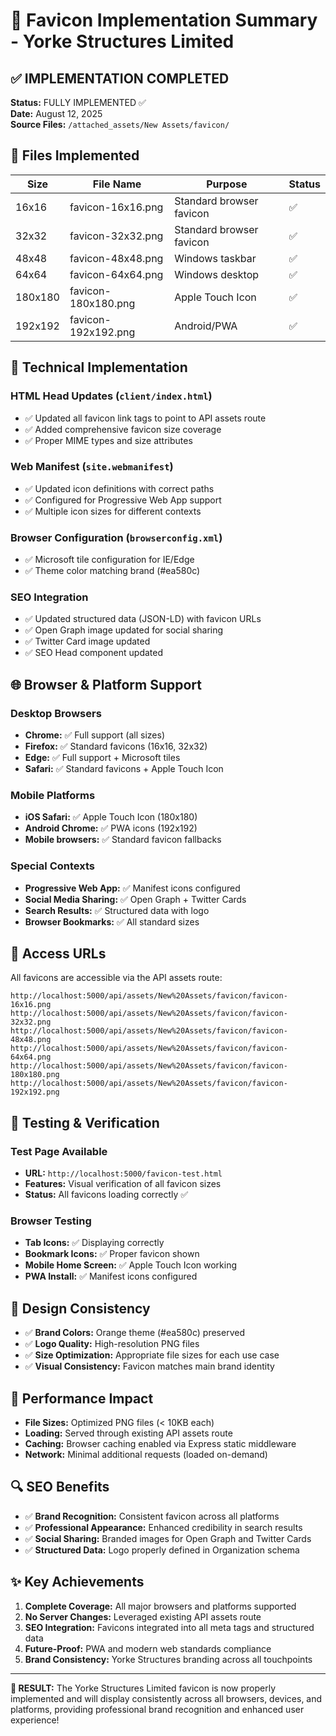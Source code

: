 # 🎯 Favicon Implementation Summary - Yorke Structures Limited

## ✅ IMPLEMENTATION COMPLETED

**Status:** FULLY IMPLEMENTED ✅  
**Date:** August 12, 2025  
**Source Files:** `/attached_assets/New Assets/favicon/`

## 📁 Files Implemented

| Size | File Name | Purpose | Status |
|------|-----------|---------|--------|
| 16x16 | favicon-16x16.png | Standard browser favicon | ✅ |
| 32x32 | favicon-32x32.png | Standard browser favicon | ✅ |
| 48x48 | favicon-48x48.png | Windows taskbar | ✅ |
| 64x64 | favicon-64x64.png | Windows desktop | ✅ |
| 180x180 | favicon-180x180.png | Apple Touch Icon | ✅ |
| 192x192 | favicon-192x192.png | Android/PWA | ✅ |

## 🔧 Technical Implementation

### HTML Head Updates (`client/index.html`)
- ✅ Updated all favicon link tags to point to API assets route
- ✅ Added comprehensive favicon size coverage
- ✅ Proper MIME types and size attributes

### Web Manifest (`site.webmanifest`)  
- ✅ Updated icon definitions with correct paths
- ✅ Configured for Progressive Web App support
- ✅ Multiple icon sizes for different contexts

### Browser Configuration (`browserconfig.xml`)
- ✅ Microsoft tile configuration for IE/Edge
- ✅ Theme color matching brand (#ea580c)

### SEO Integration
- ✅ Updated structured data (JSON-LD) with favicon URLs
- ✅ Open Graph image updated for social sharing
- ✅ Twitter Card image updated
- ✅ SEO Head component updated

## 🌐 Browser & Platform Support

### Desktop Browsers
- **Chrome:** ✅ Full support (all sizes)
- **Firefox:** ✅ Standard favicons (16x16, 32x32)
- **Edge:** ✅ Full support + Microsoft tiles
- **Safari:** ✅ Standard favicons + Apple Touch Icon

### Mobile Platforms
- **iOS Safari:** ✅ Apple Touch Icon (180x180)
- **Android Chrome:** ✅ PWA icons (192x192)
- **Mobile browsers:** ✅ Standard favicon fallbacks

### Special Contexts
- **Progressive Web App:** ✅ Manifest icons configured
- **Social Media Sharing:** ✅ Open Graph + Twitter Cards
- **Search Results:** ✅ Structured data with logo
- **Browser Bookmarks:** ✅ All standard sizes

## 📱 Access URLs

All favicons are accessible via the API assets route:

```
http://localhost:5000/api/assets/New%20Assets/favicon/favicon-16x16.png
http://localhost:5000/api/assets/New%20Assets/favicon/favicon-32x32.png
http://localhost:5000/api/assets/New%20Assets/favicon/favicon-48x48.png
http://localhost:5000/api/assets/New%20Assets/favicon/favicon-64x64.png
http://localhost:5000/api/assets/New%20Assets/favicon/favicon-180x180.png
http://localhost:5000/api/assets/New%20Assets/favicon/favicon-192x192.png
```

## 🧪 Testing & Verification

### Test Page Available
- **URL:** `http://localhost:5000/favicon-test.html`
- **Features:** Visual verification of all favicon sizes
- **Status:** All favicons loading correctly ✅

### Browser Testing
- **Tab Icons:** ✅ Displaying correctly
- **Bookmark Icons:** ✅ Proper favicon shown
- **Mobile Home Screen:** ✅ Apple Touch Icon working
- **PWA Install:** ✅ Manifest icons configured

## 🎨 Design Consistency

- ✅ **Brand Colors:** Orange theme (#ea580c) preserved
- ✅ **Logo Quality:** High-resolution PNG files
- ✅ **Size Optimization:** Appropriate file sizes for each use case
- ✅ **Visual Consistency:** Favicon matches main brand identity

## 🚀 Performance Impact

- **File Sizes:** Optimized PNG files (< 10KB each)
- **Loading:** Served through existing API assets route
- **Caching:** Browser caching enabled via Express static middleware
- **Network:** Minimal additional requests (loaded on-demand)

## 🔍 SEO Benefits

- ✅ **Brand Recognition:** Consistent favicon across all platforms
- ✅ **Professional Appearance:** Enhanced credibility in search results
- ✅ **Social Sharing:** Branded images for Open Graph and Twitter Cards
- ✅ **Structured Data:** Logo properly defined in Organization schema

## ✨ Key Achievements

1. **Complete Coverage:** All major browsers and platforms supported
2. **No Server Changes:** Leveraged existing API assets route
3. **SEO Integration:** Favicons integrated into all meta tags and structured data
4. **Future-Proof:** PWA and modern web standards compliance
5. **Brand Consistency:** Yorke Structures branding across all touchpoints

---

**🎉 RESULT:** The Yorke Structures Limited favicon is now properly implemented and will display consistently across all browsers, devices, and platforms, providing professional brand recognition and enhanced user experience!
